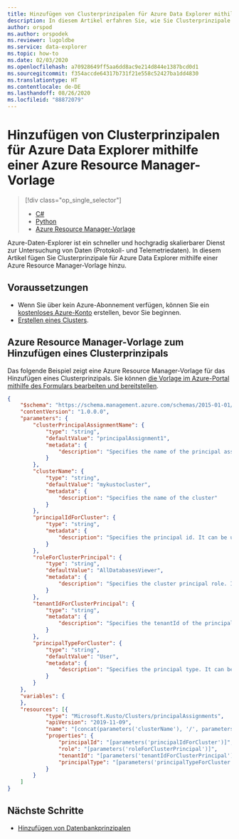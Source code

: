 ```yaml
---
title: Hinzufügen von Clusterprinzipalen für Azure Data Explorer mithilfe einer Azure Resource Manager-Vorlage
description: In diesem Artikel erfahren Sie, wie Sie Clusterprinzipale für Azure Data Explorer mithilfe einer Azure Resource Manager-Vorlage hinzufügen können.
author: orspod
ms.author: orspodek
ms.reviewer: lugoldbe
ms.service: data-explorer
ms.topic: how-to
ms.date: 02/03/2020
ms.openlocfilehash: a70928649ff5aa6dd8ac9e214d844e1387bcd0d1
ms.sourcegitcommit: f354accde64317b731f21e558c52427ba1dd4830
ms.translationtype: HT
ms.contentlocale: de-DE
ms.lasthandoff: 08/26/2020
ms.locfileid: "88872079"
---
```

# <a name="add-cluster-principals-for-azure-data-explorer-by-using-an-azure-resource-manager-template"></a>Hinzufügen von Clusterprinzipalen für Azure Data Explorer mithilfe einer Azure Resource Manager-Vorlage

> [!div class="op_single_selector"]
> * [C#](cluster-principal-csharp.md)
> * [Python](cluster-principal-python.md)
> * [Azure Resource Manager-Vorlage](cluster-principal-resource-manager.md)

Azure-Daten-Explorer ist ein schneller und hochgradig skalierbarer Dienst zur Untersuchung von Daten (Protokoll- und Telemetriedaten). In diesem Artikel fügen Sie Clusterprinzipale für Azure Data Explorer mithilfe einer Azure Resource Manager-Vorlage hinzu.

## <a name="prerequisites"></a>Voraussetzungen

* Wenn Sie über kein Azure-Abonnement verfügen, können Sie ein [kostenloses Azure-Konto](https://azure.microsoft.com/free/) erstellen, bevor Sie beginnen.
* [Erstellen eines Clusters](create-cluster-database-portal.md).

## <a name="azure-resource-manager-template-for-adding-a-cluster-principal"></a>Azure Resource Manager-Vorlage zum Hinzufügen eines Clusterprinzipals

Das folgende Beispiel zeigt eine Azure Resource Manager-Vorlage für das Hinzufügen eines Clusterprinzipals.  Sie können [die Vorlage im Azure-Portal mithilfe des Formulars bearbeiten und bereitstellen](/azure/azure-resource-manager/resource-manager-quickstart-create-templates-use-the-portal#edit-and-deploy-the-template).

```json
{
    "$schema": "https://schema.management.azure.com/schemas/2015-01-01/deploymentTemplate.json#",
    "contentVersion": "1.0.0.0",
    "parameters": {
        "clusterPrincipalAssignmentName": {
            "type": "string",
            "defaultValue": "principalAssignment1",
            "metadata": {
                "description": "Specifies the name of the principal assignment"
            }
        },
        "clusterName": {
            "type": "string",
            "defaultValue": "mykustocluster",
            "metadata": {
                "description": "Specifies the name of the cluster"
            }
        },
        "principalIdForCluster": {
            "type": "string",
            "metadata": {
                "description": "Specifies the principal id. It can be user email, application (client) ID, security group name"
            }
        },
        "roleForClusterPrincipal": {
            "type": "string",
            "defaultValue": "AllDatabasesViewer",
            "metadata": {
                "description": "Specifies the cluster principal role. It can be 'AllDatabasesAdmin', 'AllDatabasesViewer'"
            }
        },
        "tenantIdForClusterPrincipal": {
            "type": "string",
            "metadata": {
                "description": "Specifies the tenantId of the principal"
            }
        },
        "principalTypeForCluster": {
            "type": "string",
            "defaultValue": "User",
            "metadata": {
                "description": "Specifies the principal type. It can be 'User', 'App', 'Group'"
            }
        }
    },
    "variables": {
    },
    "resources": [{
            "type": "Microsoft.Kusto/Clusters/principalAssignments",
            "apiVersion": "2019-11-09",
            "name": "[concat(parameters('clusterName'), '/', parameters('clusterPrincipalAssignmentName'))]",
            "properties": {
                "principalId": "[parameters('principalIdForCluster')]",
                "role": "[parameters('roleForClusterPrincipal')]",
                "tenantId": "[parameters('tenantIdForClusterPrincipal')]",
                "principalType": "[parameters('principalTypeForCluster')]"
            }
        }
    ]
}
```

## <a name="next-steps"></a>Nächste Schritte

* [Hinzufügen von Datenbankprinzipalen](database-principal-resource-manager.md)
